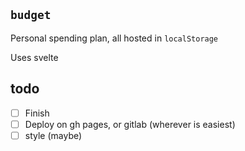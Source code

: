 `budget`
---

Personal spending plan, all hosted in `localStorage`

Uses svelte

## todo

- [ ] Finish
- [ ] Deploy on gh pages, or gitlab (wherever is easiest)
- [ ] style (maybe)
